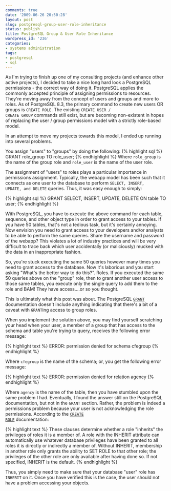 ```yaml
---
comments: true
date: '2009-06-26 20:50:28'
layout: post
slug: postgresql-group-user-role-inheritance
status: publish
title: PostgreSQL Group & User Role Inheritance
wordpress_id: '236'
categories:
- systems administration
tags:
- postgresql
- sql
---
```


As I'm trying to finish up one of my consulting projects (and enhance other active projects), I decided to take a nice long hard look a PostgreSQL permissions - the correct way of doing it. PostgreSQL applies the commonly accepted principle of assigning permissions to resources. They're moving away from the concept of users and groups and more to roles. As of PostgreSQL 8.3, the primary command to create new users OR groups is <code>CREATE ROLE</code>. The existing <code>CREATE USER / CREATE GROUP</code> commands still exist, but are becoming non-existent in hopes of replacing the user / group permissions model with a strictly role-based model. 

In an attempt to move my projects towards this model, I ended up running into several problems.
<!--more-->
You assign "users" to "groups" by doing the following:
{% highlight sql %}
GRANT role_group TO role_user;
{% endhighlight %}
Where <code>role_group</code> is the name of the group role and <code>role_user</code> is the name of the user role. 

The assignment of "users" to roles plays a particular importance in permissions assignment. Typically, the webapp model has been such that it connects as one user to the database to perform <code>SELECT, INSERT, UPDATE, and DELETE</code> queries. Thus, it was easy enough to simply:

{% highlight sql %}
GRANT SELECT, INSERT, UPDATE, DELETE ON table TO user;
{% endhighlight %}

With PostgreSQL, you have to execute the above command for each table, sequence, and other object type in order to grant access to your tables. If you have 50 tables, that's not a tedious task, but it's certainly annoying. Now envision you need to grant access to your developers and/or analysts to be able to perform the same queries. Share the username and password of the webapp? This violates a lot of industry practices and will be very difficult to trace back which user accidentally (or maliciously) mucked with the data in an inappropriate fashion. 

So, you're stuck executing the same 50 queries however many times you need to grant access to the database. Now it's laborious and you start asking "What's the better way to do this?". Roles. If you executed the same 50 queries above on the "group" role, then to grant another user access to those same tables, you execute only the single query to add them to the role and BAM! They have access....or so you thought.

This is ultimately what this post was about. The PostgreSQL <code><a href="http://www.postgresql.org/docs/8.3/static/sql-grant.html">GRANT</a></code> documentation doesn't include anything indicating that there's a bit of a caveat with <code>GRANT</code>ing access to group roles. 

When you implement the solution above, you may find yourself scratching your head when your user, a member of a group that has access to the schema and table you're trying to query, receives the following error message:

{% highlight text %}
ERROR: permission denied for schema cfegroup
{% endhighlight %}

Where <code>cfegroup</code> is the name of the schema; or, you get the following error message:

{% highlight text %}
ERROR: permission denied for relation agency
{% endhighlight %}

Where <code>agency</code> is the name of the table, then you have stumbled upon the same problem I had. Eventually, I found the answer still on the PostgreSQL documentation, but not in the <code>GRANT</code> section. Rather, the problem is indeed a permissions problem because your user is not acknowledging the role permissions. According to the <code><a href="http://www.postgresql.org/docs/8.3/static/sql-createrole.html">CREATE ROLE</a></code> documentation:

{% highlight text %}
These clauses determine whether a role "inherits" the privileges of roles it is a member of. 
A role with the INHERIT attribute can automatically use whatever database privileges have 
been granted to all roles it is directly or indirectly a member of. Without INHERIT, membership 
in another role only grants the ability to SET ROLE to that other role; the privileges of the 
other role are only available after having done so. If not specified, INHERIT is the default. 
{% endhighlight %}

Thus, you simply need to make sure that your database "user" role has <code>INHERIT</code> on it. Once you have verified this is the case, the user should not have a problem accessing your objects. 
